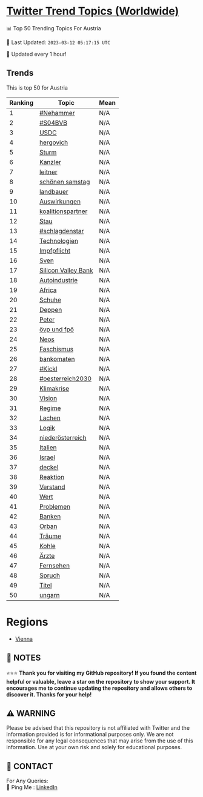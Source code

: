 [Twitter Trend Topics (Worldwide)](https://github.com/ErcinDedeoglu/Twitter-Trend-Topics)
==========


📊 Top 50 Trending Topics For Austria

📆 Last Updated: `2023-03-12 05:17:15 UTC`

🔧 Updated every 1 hour!


## Trends

This is top 50 for Austria

| Ranking | Topic | Mean |
| ------- | ------------ | ------------ |
| 1 | [#Nehammer](http://twitter.com/search?q=%23Nehammer) | N/A |
| 2 | [#S04BVB](http://twitter.com/search?q=%23S04BVB) | N/A |
| 3 | [USDC](http://twitter.com/search?q=USDC) | N/A |
| 4 | [hergovich](http://twitter.com/search?q=hergovich) | N/A |
| 5 | [Sturm](http://twitter.com/search?q=Sturm) | N/A |
| 6 | [Kanzler](http://twitter.com/search?q=Kanzler) | N/A |
| 7 | [leitner](http://twitter.com/search?q=leitner) | N/A |
| 8 | [schönen samstag](http://twitter.com/search?q=sch%c3%b6nen+samstag) | N/A |
| 9 | [landbauer](http://twitter.com/search?q=landbauer) | N/A |
| 10 | [Auswirkungen](http://twitter.com/search?q=Auswirkungen) | N/A |
| 11 | [koalitionspartner](http://twitter.com/search?q=koalitionspartner) | N/A |
| 12 | [Stau](http://twitter.com/search?q=Stau) | N/A |
| 13 | [#schlagdenstar](http://twitter.com/search?q=%23schlagdenstar) | N/A |
| 14 | [Technologien](http://twitter.com/search?q=Technologien) | N/A |
| 15 | [Impfpflicht](http://twitter.com/search?q=Impfpflicht) | N/A |
| 16 | [Sven](http://twitter.com/search?q=Sven) | N/A |
| 17 | [Silicon Valley Bank](http://twitter.com/search?q=Silicon+Valley+Bank) | N/A |
| 18 | [Autoindustrie](http://twitter.com/search?q=Autoindustrie) | N/A |
| 19 | [Africa](http://twitter.com/search?q=Africa) | N/A |
| 20 | [Schuhe](http://twitter.com/search?q=Schuhe) | N/A |
| 21 | [Deppen](http://twitter.com/search?q=Deppen) | N/A |
| 22 | [Peter](http://twitter.com/search?q=Peter) | N/A |
| 23 | [övp und fpö](http://twitter.com/search?q=%c3%b6vp+und+fp%c3%b6) | N/A |
| 24 | [Neos](http://twitter.com/search?q=Neos) | N/A |
| 25 | [Faschismus](http://twitter.com/search?q=Faschismus) | N/A |
| 26 | [bankomaten](http://twitter.com/search?q=bankomaten) | N/A |
| 27 | [#Kickl](http://twitter.com/search?q=%23Kickl) | N/A |
| 28 | [#oesterreich2030](http://twitter.com/search?q=%23oesterreich2030) | N/A |
| 29 | [Klimakrise](http://twitter.com/search?q=Klimakrise) | N/A |
| 30 | [Vision](http://twitter.com/search?q=Vision) | N/A |
| 31 | [Regime](http://twitter.com/search?q=Regime) | N/A |
| 32 | [Lachen](http://twitter.com/search?q=Lachen) | N/A |
| 33 | [Logik](http://twitter.com/search?q=Logik) | N/A |
| 34 | [niederösterreich](http://twitter.com/search?q=nieder%c3%b6sterreich) | N/A |
| 35 | [Italien](http://twitter.com/search?q=Italien) | N/A |
| 36 | [Israel](http://twitter.com/search?q=Israel) | N/A |
| 37 | [deckel](http://twitter.com/search?q=deckel) | N/A |
| 38 | [Reaktion](http://twitter.com/search?q=Reaktion) | N/A |
| 39 | [Verstand](http://twitter.com/search?q=Verstand) | N/A |
| 40 | [Wert](http://twitter.com/search?q=Wert) | N/A |
| 41 | [Problemen](http://twitter.com/search?q=Problemen) | N/A |
| 42 | [Banken](http://twitter.com/search?q=Banken) | N/A |
| 43 | [Orban](http://twitter.com/search?q=Orban) | N/A |
| 44 | [Träume](http://twitter.com/search?q=Tr%c3%a4ume) | N/A |
| 45 | [Kohle](http://twitter.com/search?q=Kohle) | N/A |
| 46 | [Ärzte](http://twitter.com/search?q=%c3%84rzte) | N/A |
| 47 | [Fernsehen](http://twitter.com/search?q=Fernsehen) | N/A |
| 48 | [Spruch](http://twitter.com/search?q=Spruch) | N/A |
| 49 | [Titel](http://twitter.com/search?q=Titel) | N/A |
| 50 | [ungarn](http://twitter.com/search?q=ungarn) | N/A |



# Regions

* [Vienna](</Austria/Vienna.md>)



## 📝 NOTES

⭐⭐⭐ **Thank you for visiting my GitHub repository! If you found the content helpful or valuable, leave a star on the repository to show your support. It encourages me to continue updating the repository and allows others to discover it. Thanks for your help!**


## ⚠️ WARNING

Please be advised that this repository is not affiliated with Twitter and the information provided is for informational purposes only. We are not responsible for any legal consequences that may arise from the use of this information. Use at your own risk and solely for educational purposes.


## 📨 CONTACT

 For Any Queries:  
            🏓 Ping Me : [LinkedIn](https://www.linkedin.com/in/ercindedeoglu/)
